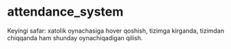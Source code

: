 # attendance_system

Keyingi safar: xatolik oynachasiga hover qoshish, tizimga kirganda, tizimdan chiqqanda ham shunday oynachiqadigan qilish.
